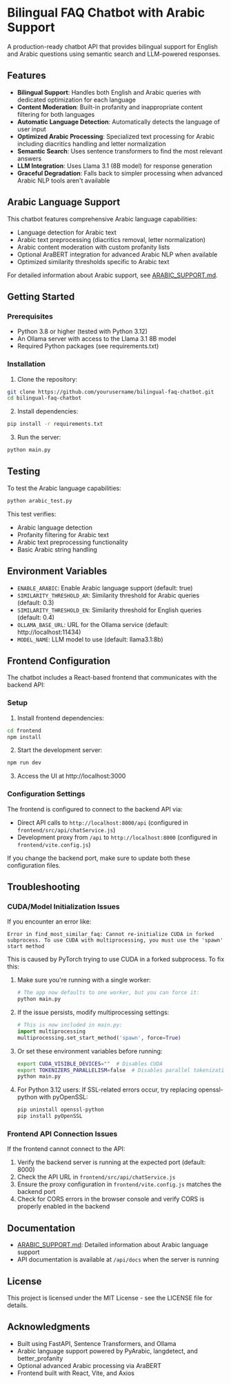 # Bilingual FAQ Chatbot with Arabic Support

A production-ready chatbot API that provides bilingual support for English and Arabic questions using semantic search and LLM-powered responses.

## Features

- **Bilingual Support**: Handles both English and Arabic queries with dedicated optimization for each language
- **Content Moderation**: Built-in profanity and inappropriate content filtering for both languages
- **Automatic Language Detection**: Automatically detects the language of user input
- **Optimized Arabic Processing**: Specialized text processing for Arabic including diacritics handling and letter normalization
- **Semantic Search**: Uses sentence transformers to find the most relevant answers
- **LLM Integration**: Uses Llama 3.1 (8B model) for response generation
- **Graceful Degradation**: Falls back to simpler processing when advanced Arabic NLP tools aren't available

## Arabic Language Support

This chatbot features comprehensive Arabic language capabilities:

- Language detection for Arabic text
- Arabic text preprocessing (diacritics removal, letter normalization)
- Arabic content moderation with custom profanity lists
- Optional AraBERT integration for advanced Arabic NLP when available
- Optimized similarity thresholds specific to Arabic text

For detailed information about Arabic support, see [ARABIC_SUPPORT.md](ARABIC_SUPPORT.md).

## Getting Started

### Prerequisites

- Python 3.8 or higher (tested with Python 3.12)
- An Ollama server with access to the Llama 3.1 8B model
- Required Python packages (see requirements.txt)

### Installation

1. Clone the repository:
```bash
git clone https://github.com/yourusername/bilingual-faq-chatbot.git
cd bilingual-faq-chatbot
```

2. Install dependencies:
```bash
pip install -r requirements.txt
```

3. Run the server:
```bash
python main.py
```

## Testing

To test the Arabic language capabilities:
```bash
python arabic_test.py
```

This test verifies:
- Arabic language detection
- Profanity filtering for Arabic text
- Arabic text preprocessing functionality
- Basic Arabic string handling

## Environment Variables

- `ENABLE_ARABIC`: Enable Arabic language support (default: true)
- `SIMILARITY_THRESHOLD_AR`: Similarity threshold for Arabic queries (default: 0.3)
- `SIMILARITY_THRESHOLD_EN`: Similarity threshold for English queries (default: 0.4)
- `OLLAMA_BASE_URL`: URL for the Ollama service (default: http://localhost:11434)
- `MODEL_NAME`: LLM model to use (default: llama3.1:8b)

## Frontend Configuration

The chatbot includes a React-based frontend that communicates with the backend API:

### Setup

1. Install frontend dependencies:
```bash
cd frontend
npm install
```

2. Start the development server:
```bash
npm run dev
```

3. Access the UI at http://localhost:3000

### Configuration Settings

The frontend is configured to connect to the backend API via:

- Direct API calls to `http://localhost:8000/api` (configured in `frontend/src/api/chatService.js`)
- Development proxy from `/api` to `http://localhost:8000` (configured in `frontend/vite.config.js`)

If you change the backend port, make sure to update both these configuration files.

## Troubleshooting

### CUDA/Model Initialization Issues

If you encounter an error like:
```
Error in find_most_similar_faq: Cannot re-initialize CUDA in forked subprocess. To use CUDA with multiprocessing, you must use the 'spawn' start method
```

This is caused by PyTorch trying to use CUDA in a forked subprocess. To fix this:

1. Make sure you're running with a single worker:
   ```bash
   # The app now defaults to one worker, but you can force it:
   python main.py
   ```

2. If the issue persists, modify multiprocessing settings:
   ```python
   # This is now included in main.py:
   import multiprocessing
   multiprocessing.set_start_method('spawn', force=True)
   ```

3. Or set these environment variables before running:
   ```bash
   export CUDA_VISIBLE_DEVICES=""  # Disables CUDA
   export TOKENIZERS_PARALLELISM=false  # Disables parallel tokenization
   python main.py
   ```

4. For Python 3.12 users:
   If SSL-related errors occur, try replacing openssl-python with pyOpenSSL:
   ```bash
   pip uninstall openssl-python
   pip install pyOpenSSL
   ```

### Frontend API Connection Issues

If the frontend cannot connect to the API:

1. Verify the backend server is running at the expected port (default: 8000)
2. Check the API URL in `frontend/src/api/chatService.js` 
3. Ensure the proxy configuration in `frontend/vite.config.js` matches the backend port
4. Check for CORS errors in the browser console and verify CORS is properly enabled in the backend

## Documentation

- [ARABIC_SUPPORT.md](ARABIC_SUPPORT.md): Detailed information about Arabic language support
- API documentation is available at `/api/docs` when the server is running

## License

This project is licensed under the MIT License - see the LICENSE file for details.

## Acknowledgments

- Built using FastAPI, Sentence Transformers, and Ollama
- Arabic language support powered by PyArabic, langdetect, and better_profanity
- Optional advanced Arabic processing via AraBERT
- Frontend built with React, Vite, and Axios